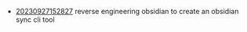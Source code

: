 - [20230927152827](/zet/20230927152827/README.md) reverse engineering obsidian to create an obsidian sync cli tool
